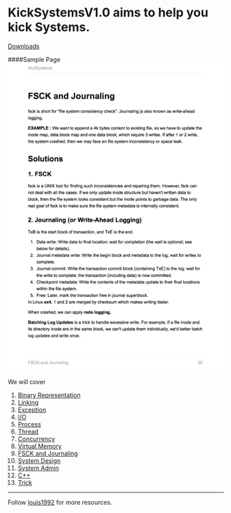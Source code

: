 KickSystems**V1.0** aims to help you kick Systems.
=======

[Downloads](https://www.gitbook.com/download/pdf/book/gzc/kicksystems)

####Sample Page
![](./images/1.png)

We will cover

1. [Binary Representation](./binary_representation.md)
2. [Linking](./linking.md)
3. [Exception](./exception.md)
4. [I/O](./io.md)
5. [Process](./process.md)
6. [Thread](./thread.md)
7. [Concurrency](./concurrency.md)
8. [Virtual Memory](virtual_memory.md)
9. [FSCK and Journaling](./fsck_and_journaling.md)
10. [System Design](./system_design.md)
11. [System Admin](./system_admin.md)
12. [C++](./c++.md)
13. [Trick](./trick.md)

***
Follow [louis1992](https://github.com/gzc) for more resources.